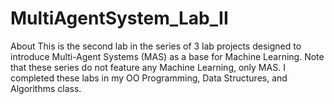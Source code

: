 # MultiAgentSystem_Lab_II
About This is the second lab in the series of 3 lab projects designed to introduce Multi-Agent Systems (MAS) as a base for Machine Learning. Note that these series do not feature any Machine Learning, only MAS. I completed these labs in my OO Programming, Data Structures, and Algorithms class.
